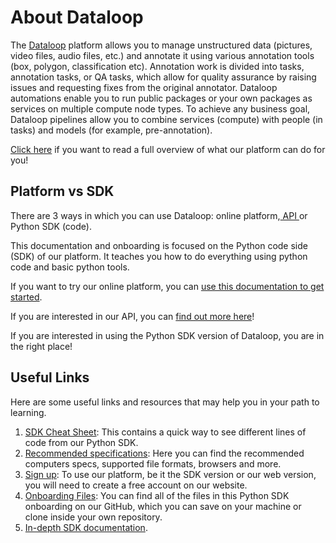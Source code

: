 # About Dataloop

The <a href="https://dataloop.ai">Dataloop</a> platform allows you to manage unstructured data (pictures, video files, audio files, etc.) and annotate it using various annotation tools (box, polygon, classification etc). Annotation work is divided into tasks, annotation tasks, or QA tasks, which allow for quality assurance by raising issues and requesting fixes from the original annotator. Dataloop automations enable you to run public packages or your own packages as services on multiple compute node types. To achieve any business goal, Dataloop pipelines allow you to combine services (compute) with people (in tasks) and models (for example, pre-annotation).

<a href="https://dataloop.ai/docs/dataloop-overview">Click here</a> if you want to read a full overview of what our platform can do for you!

## Platform vs SDK

There are 3 ways in which you can use Dataloop: online platform,<a href="https://dataloop.ai/docs/api-features"> API </a>or Python SDK (code).

This documentation and onboarding is focused on the Python code side (SDK) of our platform. It teaches you how to do everything using python code and basic python tools.

If you want to try our online platform, you can <a href="https://dataloop.ai/docs/welcome"> use this documentation to get started</a>.

If you are interested in our API, you can <a href="https://dataloop.ai/docs/api">find out more here</a>!

If you are interested in using the Python SDK version of Dataloop, you are in the right place!

## Useful Links
Here are some useful links and resources that may help you in your path to learning.

1. [SDK Cheat Sheet](https://dataloop.ai/docs/sdk-cheatsheet): This contains a quick way to see different lines of code from our Python SDK.
2. [Recommended specifications](https://dataloop.ai/docs/platform-recommended): Here you can find the recommended computers specs, supported file formats, browsers and more.
3. <a href="https://console.dataloop.ai/welcome?redirect=%2Fprojects%3Fiss%3Dhttps%253A%252F%252Fdataloop-production.auth0.com%252F">Sign up</a>: To use our platform, be it the SDK version or our web version, you will need to create a free account on our website.
4. <a href="./Onboarding">Onboarding Files</a>: You can find all of the files in this Python SDK onboarding on our GitHub, which you can save on your machine or clone inside your own repository.
5. [In-depth SDK documentation](https://sdk-docs.dataloop.ai/en/latest/tutorials.html#model-management).










